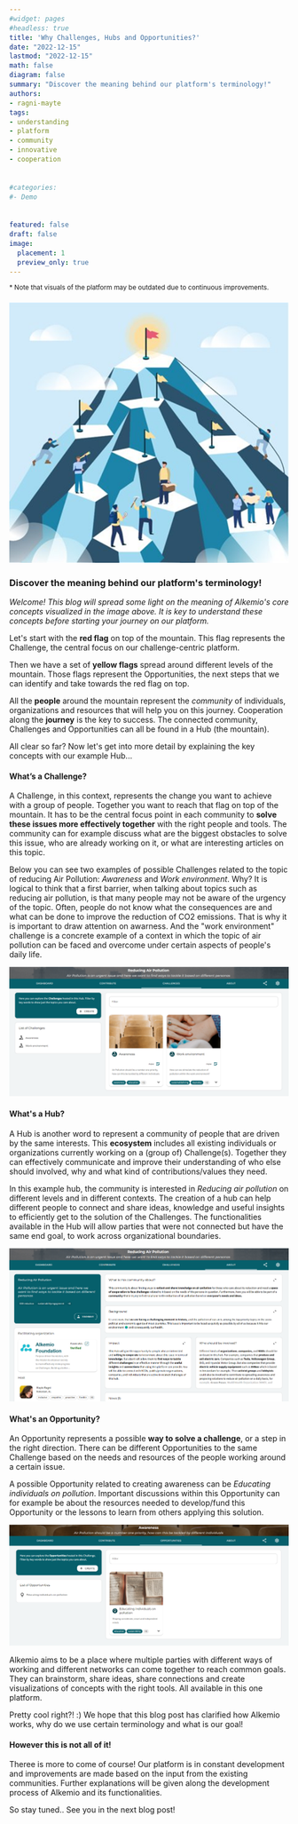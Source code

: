 ```yaml
---
#widget: pages
#headless: true
title: 'Why Challenges, Hubs and Opportunities?'
date: "2022-12-15"
lastmod: "2022-12-15"
math: false
diagram: false
summary: "Discover the meaning behind our platform's terminology!"
authors:
- ragni-mayte
tags:
- understanding
- platform
- community
- innovative
- cooperation


#categories:
#- Demo


featured: false
draft: false
image:
  placement: 1
  preview_only: true
---
```


<sup>* Note that visuals of the platform may be outdated due to continuous improvements.</sup>

![](./header.png)

### Discover the meaning behind our platform's terminology!
*Welcome! This blog will spread some light on the meaning of Alkemio's core concepts visualized in the image above. It is key to understand these concepts before starting your journey on our platform.*

Let's start with the **red flag** on top of the mountain. This flag represents the Challenge, the central focus on our challenge-centric platform. 

Then we have a set of **yellow flags** spread around different levels of the mountain. Those flags represent the Opportunities, the next steps that we can identify and take towards the red flag on top. 

All the **people** around the mountain represent the *community* of individuals, organizations and resources that will help you on this journey. Cooperation along the **journey** is the key to success. The connected community, Challenges and Opportunities can all be found in a Hub (the mountain).

All clear so far? Now let's get into more detail by explaining the key concepts with our example Hub...

#### What’s a Challenge?
A Challenge, in this context, represents the change you want to achieve with a group of people. Together you want to reach that flag on top of the mountain. It has to be the central focus point in each community to **solve these issues more effectively together** with the right people and tools. The community can for example discuss what are the biggest obstacles to solve this issue, who are already working on it, or what are interesting articles on this topic.

Below you can see two examples of possible Challenges related to the topic of reducing Air Pollution: *Awareness* and *Work environment*. Why? It is logical to think that a first barrier, when talking about topics such as reducing air pollution, is that many people may not be aware of the urgency of the topic. Often, people do not know what the consequences are and what can be done to improve the reduction of CO2 emissions. That is why it is important to draw attention on awarness. And the "work environment" challenge is a concrete example of a context in which the topic of air pollution can be faced and overcome under certain aspects of people's daily life.

![](./challenges-page.png)

#### What's a Hub?
A Hub is another word to represent a community of people that are driven by the same interests. This **ecosystem** includes all existing individuals or organizations currently working on a (group of) Challenge(s). Together they can effectively communicate and improve their understanding of who else should involved, why and what kind of contributions/values they need.

In this example hub, the community is interested in *Reducing air pollution* on different levels and in different contexts. The creation of a hub can help different people to connect and share ideas, knowledge and useful insights to efficiently get to the solution of the Challenges. The functionalities available in the Hub will allow parties that were not connected but have the same end goal, to work across organizational boundaries.

![](./hub-page.png)

#### What's an Opportunity?
An Opportunity represents a possible **way to solve a challenge**, or a step in the right direction. There can be different Opportunities to the same Challenge based on the needs and resources of the people working around a certain issue. 

A possible Opportunity related to creating awareness can be *Educating individuals on pollution*. Important discussions within this Opportunity can for example be about the resources needed to develop/fund this Opportunity or the lessons to learn from others applying this solution.

![](./opportunities-page.png) 

Alkemio aims to be a place where multiple parties with different ways of working and different networks can come together to reach common goals. They can brainstorm, share ideas, share connections and create visualizations of concepts with the right tools. All available in this one platform.

Pretty cool right?! :) We hope that this blog post has clarified how Alkemio works, why do we use certain terminology and what is our goal!

#### However this is not all of it!
Theree is more to come of course! Our platform is in constant development and improvements are made based on the input from the existing communities. Further explanations will be given along the development process of Alkemio and its functionalities. 

So stay tuned.. See you in the next blog post!

